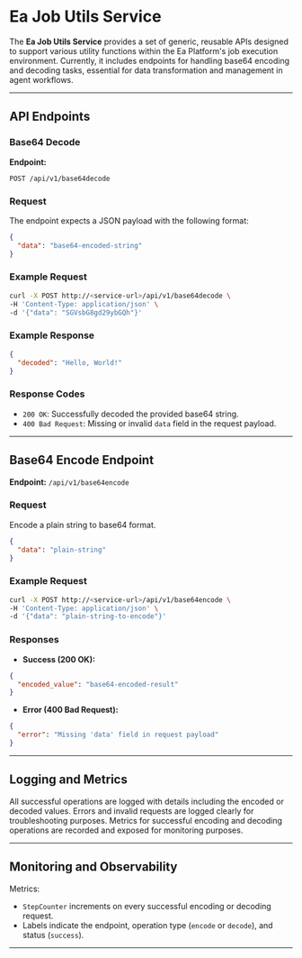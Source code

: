 # Ea Job Utils Service

The **Ea Job Utils Service** provides a set of generic, reusable APIs designed to support various utility functions within the Ea Platform's job execution environment. Currently, it includes endpoints for handling base64 encoding and decoding tasks, essential for data transformation and management in agent workflows.

---

## API Endpoints

### Base64 Decode

**Endpoint:**
```
POST /api/v1/base64decode
```

### Request
The endpoint expects a JSON payload with the following format:

```json
{
  "data": "base64-encoded-string"
}
```

### Example Request

```bash
curl -X POST http://<service-url>/api/v1/base64decode \
-H 'Content-Type: application/json' \
-d '{"data": "SGVsbG8gd29ybGQh"}'
```

### Example Response

```json
{
  "decoded": "Hello, World!"
}
```

### Response Codes

- `200 OK`: Successfully decoded the provided base64 string.
- `400 Bad Request`: Missing or invalid `data` field in the request payload.

---

## Base64 Encode Endpoint

**Endpoint:** `/api/v1/base64encode`

### Request

Encode a plain string to base64 format.

```json
{
  "data": "plain-string"
}
```

### Example Request

```bash
curl -X POST http://<service-url>/api/v1/base64encode \
-H 'Content-Type: application/json' \
-d '{"data": "plain-string-to-encode"}'
```

### Responses

- **Success (200 OK):**

```json
{
  "encoded_value": "base64-encoded-result"
}
```



- **Error (400 Bad Request):**

```json
{
  "error": "Missing 'data' field in request payload"
}
```

---

## Logging and Metrics

All successful operations are logged with details including the encoded or decoded values. Errors and invalid requests are logged clearly for troubleshooting purposes. Metrics for successful encoding and decoding operations are recorded and exposed for monitoring purposes.

---

## Monitoring and Observability

Metrics:
- `StepCounter` increments on every successful encoding or decoding request.
- Labels indicate the endpoint, operation type (`encode` or `decode`), and status (`success`).

---
